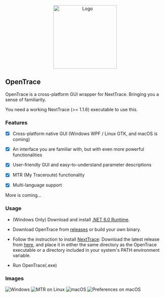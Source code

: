 <div align="center">

<img src="https://github.com/sjlleo/nexttrace/raw/main/asset/logo.png" height="200px" alt="Logo"/>

</div>

## OpenTrace

OpenTrace is a cross-platform GUI wrapper for NextTrace. Bringing you a sense of familiarity.

You need a working NextTrace (>= 1.1.6) executable to use this.

### Features

- [x] Cross-platform native GUI (Windows WPF / Linux GTK, and macOS is coming)

- [x] An interface you are familiar with, but with even more powerful functionalities

- [x] User-friendly GUI and easy-to-understand parameter descriptions

- [x] MTR (My Traceroute) functionality

- [x] Multi-language support

More is coming...

### Usage

- (Windows Only) Download and install [.NET 6.0 Runtime](https://dotnet.microsoft.com/en-us/download/dotnet/6.0).

- Download OpenTrace from [releases](https://github.com/Archeb/opentrace/releases) or build your own binary.

- Follow the instruction to install [NextTrace](https://github.com/sjlleo/nexttrace): Download the latest release from [here](https://github.com/sjlleo/nexttrace/releases), and place it in either the same directory as the OpenTrace executable or a directory included in your system's PATH environment variable.

- Run OpenTrace(.exe)


### Images

![Windows](https://i.imgur.com/kbQTStm.png)
![MTR on Linux](https://i.imgur.com/MxSHIcU.png)
![macOS](https://i.imgur.com/brB08tl.png)
![Preferences on macOS](https://i.imgur.com/X0L6c6S.png)